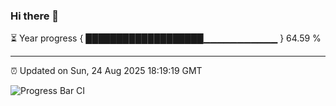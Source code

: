 ### Hi there 👋

⏳ Year progress { ███████████████████▁▁▁▁▁▁▁▁▁▁▁ } 64.59 %

---

⏰ Updated on Sun, 24 Aug 2025 18:19:19 GMT

![Progress Bar CI](https://github.com/liununu/liununu/workflows/Progress%20Bar%20CI/badge.svg)
